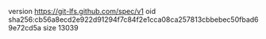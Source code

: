 version https://git-lfs.github.com/spec/v1
oid sha256:cb56a8ecd2e922d91294f7c84f2e1cca08ca257813cbbebec50fbad69e72cd5a
size 13039
